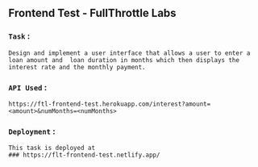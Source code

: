 ## Frontend Test - FullThrottle Labs


### `Task` :
    Design and implement a user interface that allows a user to enter a loan amount and  loan duration in months which then displays the interest rate and the monthly payment.

### `API Used` :
    https://ftl-frontend-test.herokuapp.com/interest?amount=<amount>&numMonths=<numMonths>
  
  
 ### `Deployment` : 
    This task is deployed at 
    ### https://flt-frontend-test.netlify.app/
 


